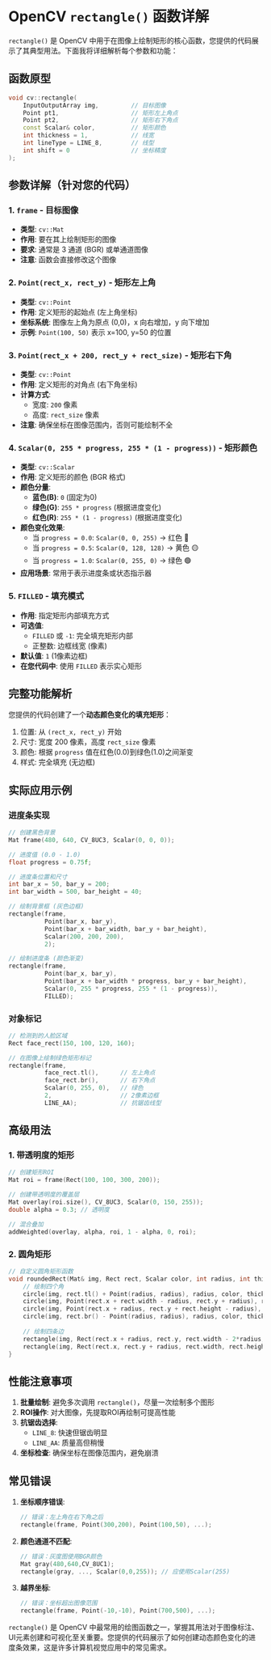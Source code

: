 
# OpenCV `rectangle()` 函数详解

`rectangle()` 是 OpenCV 中用于在图像上绘制矩形的核心函数，您提供的代码展示了其典型用法。下面我将详细解析每个参数和功能：

## 函数原型

```cpp
void cv::rectangle(
    InputOutputArray img,         // 目标图像
    Point pt1,                    // 矩形左上角点
    Point pt2,                    // 矩形右下角点
    const Scalar& color,          // 矩形颜色
    int thickness = 1,            // 线宽
    int lineType = LINE_8,        // 线型
    int shift = 0                 // 坐标精度
);
```

## 参数详解（针对您的代码）

### 1. `frame` - 目标图像
- **类型**: `cv::Mat`
- **作用**: 要在其上绘制矩形的图像
- **要求**: 通常是 3 通道 (BGR) 或单通道图像
- **注意**: 函数会直接修改这个图像

### 2. `Point(rect_x, rect_y)` - 矩形左上角
- **类型**: `cv::Point`
- **作用**: 定义矩形的起始点 (左上角坐标)
- **坐标系统**: 图像左上角为原点 (0,0)，x 向右增加，y 向下增加
- **示例**: `Point(100, 50)` 表示 x=100, y=50 的位置

### 3. `Point(rect_x + 200, rect_y + rect_size)` - 矩形右下角
- **类型**: `cv::Point`
- **作用**: 定义矩形的对角点 (右下角坐标)
- **计算方式**:
  - 宽度: `200` 像素
  - 高度: `rect_size` 像素
- **注意**: 确保坐标在图像范围内，否则可能绘制不全

### 4. `Scalar(0, 255 * progress, 255 * (1 - progress))` - 矩形颜色
- **类型**: `cv::Scalar`
- **作用**: 定义矩形的颜色 (BGR 格式)
- **颜色分量**:
  - **蓝色(B)**: `0` (固定为0)
  - **绿色(G)**: `255 * progress` (根据进度变化)
  - **红色(R)**: `255 * (1 - progress)` (根据进度变化)
- **颜色变化效果**:
  - 当 `progress = 0.0`: `Scalar(0, 0, 255)` → 红色   🔴
  - 当 `progress = 0.5`: `Scalar(0, 128, 128)` → 黄色 🟡
  - 当 `progress = 1.0`: `Scalar(0, 255, 0)` → 绿色   🟢
- **应用场景**: 常用于表示进度条或状态指示器

### 5. `FILLED` - 填充模式
- **作用**: 指定矩形内部填充方式
- **可选值**:
  - `FILLED` 或 `-1`: 完全填充矩形内部
  - 正整数: 边框线宽 (像素)
- **默认值**: `1` (1像素边框)
- **在您代码中**: 使用 `FILLED` 表示实心矩形

## 完整功能解析

您提供的代码创建了一个**动态颜色变化的填充矩形**：
1. 位置: 从 `(rect_x, rect_y)` 开始
2. 尺寸: 宽度 200 像素，高度 `rect_size` 像素
3. 颜色: 根据 `progress` 值在红色(0.0)到绿色(1.0)之间渐变
4. 样式: 完全填充 (无边框)

## 实际应用示例

### 进度条实现

```cpp
// 创建黑色背景
Mat frame(480, 640, CV_8UC3, Scalar(0, 0, 0));

// 进度值 (0.0 - 1.0)
float progress = 0.75f; 

// 进度条位置和尺寸
int bar_x = 50, bar_y = 200;
int bar_width = 500, bar_height = 40;

// 绘制背景框 (灰色边框)
rectangle(frame, 
          Point(bar_x, bar_y), 
          Point(bar_x + bar_width, bar_y + bar_height),
          Scalar(200, 200, 200), 
          2);

// 绘制进度条 (颜色渐变)
rectangle(frame,
          Point(bar_x, bar_y),
          Point(bar_x + bar_width * progress, bar_y + bar_height),
          Scalar(0, 255 * progress, 255 * (1 - progress)),
          FILLED);
```

### 对象标记

```cpp
// 检测到的人脸区域
Rect face_rect(150, 100, 120, 160);

// 在图像上绘制绿色矩形标记
rectangle(frame,
          face_rect.tl(),      // 左上角点
          face_rect.br(),      // 右下角点
          Scalar(0, 255, 0),   // 绿色
          2,                   // 2像素边框
          LINE_AA);            // 抗锯齿线型
```

## 高级用法

### 1. 带透明度的矩形

```cpp
// 创建矩形ROI
Mat roi = frame(Rect(100, 100, 300, 200));

// 创建带透明度的覆盖层
Mat overlay(roi.size(), CV_8UC3, Scalar(0, 150, 255));
double alpha = 0.3; // 透明度

// 混合叠加
addWeighted(overlay, alpha, roi, 1 - alpha, 0, roi);
```

### 2. 圆角矩形

```cpp
// 自定义圆角矩形函数
void roundedRect(Mat& img, Rect rect, Scalar color, int radius, int thickness) {
    // 绘制四个角
    circle(img, rect.tl() + Point(radius, radius), radius, color, thickness);
    circle(img, Point(rect.x + rect.width - radius, rect.y + radius), radius, color, thickness);
    circle(img, Point(rect.x + radius, rect.y + rect.height - radius), radius, color, thickness);
    circle(img, rect.br() - Point(radius, radius), radius, color, thickness);
    
    // 绘制四条边
    rectangle(img, Rect(rect.x + radius, rect.y, rect.width - 2*radius, rect.height), color, thickness);
    rectangle(img, Rect(rect.x, rect.y + radius, rect.width, rect.height - 2*radius), color, thickness);
}
```

## 性能注意事项

1. **批量绘制**: 避免多次调用 `rectangle()`，尽量一次绘制多个图形
2. **ROI操作**: 对大图像，先提取ROI再绘制可提高性能
3. **抗锯齿选择**:
   - `LINE_8`: 快速但锯齿明显
   - `LINE_AA`: 质量高但稍慢
4. **坐标检查**: 确保坐标在图像范围内，避免崩溃

## 常见错误

1. **坐标顺序错误**:
   ```cpp
   // 错误：左上角在右下角之后
   rectangle(frame, Point(300,200), Point(100,50), ...);
   ```

2. **颜色通道不匹配**:
   ```cpp
   // 错误：灰度图使用BGR颜色
   Mat gray(480,640,CV_8UC1);
   rectangle(gray, ..., Scalar(0,0,255)); // 应使用Scalar(255)
   ```

3. **越界坐标**:
   ```cpp
   // 错误：坐标超出图像范围
   rectangle(frame, Point(-10,-10), Point(700,500), ...);
   ```

`rectangle()` 是 OpenCV 中最常用的绘图函数之一，掌握其用法对于图像标注、UI元素创建和可视化至关重要。您提供的代码展示了如何创建动态颜色变化的进度条效果，这是许多计算机视觉应用中的常见需求。